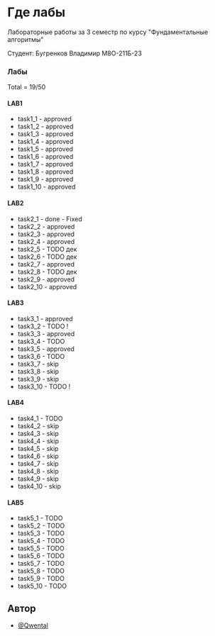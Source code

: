
# Где лабы

Лабoраторные работы за 3 семестр по курсу "Фундаментальные алгоритмы"

Студент: Бугренков Владимир М8О-211Б-23

### Лабы


Total = 19/50

#### LAB1
+ task1_1 - approved
+ task1_2 - approved
+ task1_3 - approved
+ task1_4 - approved
+ task1_5 - approved
+ task1_6 - approved
+ task1_7 - approved
+ task1_8 - approved
+ task1_9 - approved
+ task1_10 - approved

#### LAB2
+ task2_1 - done - Fixed
+ task2_2 - approved
+ task2_3 - approved
+ task2_4 - approved
+ task2_5 - TODO дек
+ task2_6 - TODO дек
+ task2_7 - approved
+ task2_8 - TODO дек
+ task2_9 - approved
+ task2_10 - approved

#### LAB3
+ task3_1 - approved
+ task3_2 - TODO !
+ task3_3 - approved
+ task3_4 - TODO
+ task3_5 - approved
+ task3_6 - TODO
+ task3_7 - skip
+ task3_8 - skip
+ task3_9 - skip
+ task3_10 - TODO !

#### LAB4
+ task4_1 - TODO
+ task4_2 - skip
+ task4_3 - skip
+ task4_4 - skip
+ task4_5 - skip
+ task4_6 - skip
+ task4_7 - skip
+ task4_8 - skip
+ task4_9 - skip
+ task4_10 - skip
#### LAB5

+ task5_1 - TODO
+ task5_2 - TODO
+ task5_3 - TODO
+ task5_4 - TODO
+ task5_5 - TODO
+ task5_6 - TODO
+ task5_7 - TODO
+ task5_8 - TODO
+ task5_9 - TODO
+ task5_10 - TODO

## Автор

- [@Qwental](https://github.com/Qwental)